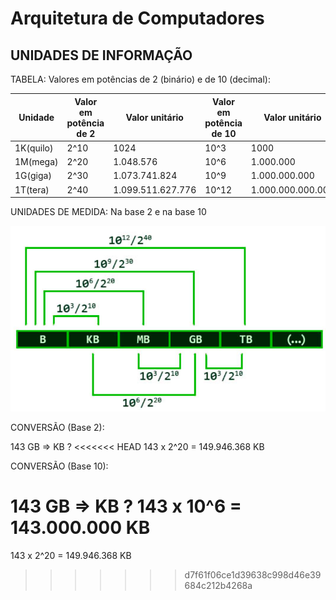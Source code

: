 # Arquitetura de Computadores

## UNIDADES DE INFORMAÇÃO

TABELA: Valores em potências de 2 (binário) e de 10 (decimal):

| Unidade   | Valor em potência de 2 | Valor unitário     | Valor em potência de 10 | Valor unitário         |
|-----------|------------------------|---------------------|------------------------|------------------------|
| 1K(quilo) | 2^10                   | 1024                | 10^3                   | 1000                   |
| 1M(mega)  | 2^20                   | 1.048.576           | 10^6                   | 1.000.000              |
| 1G(giga)  | 2^30                   | 1.073.741.824       | 10^9                   | 1.000.000.000          |
| 1T(tera)  | 2^40                   | 1.099.511.627.776   | 10^12                  | 1.000.000.000.000      |


UNIDADES DE MEDIDA: Na base 2 e na base 10

![ilustracao-base2-base10](img-arquitetura-de-computadores.png)


CONVERSÃO (Base 2): 

143 GB => KB ?
<<<<<<< HEAD
143 x 2^20 = 149.946.368 KB

CONVERSÃO (Base 10): 

143 GB => KB ?
143 x 10^6 = 143.000.000 KB
=======

143 x 2^20 = 149.946.368 KB
>>>>>>> d7f61f06ce1d39638c998d46e39684c212b4268a
